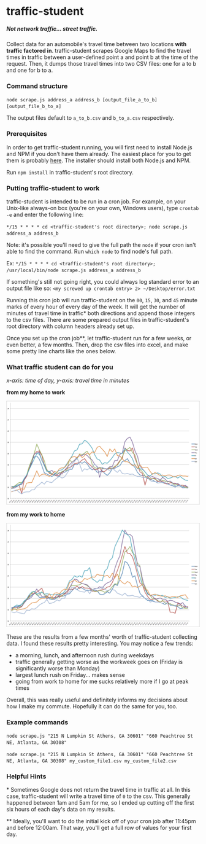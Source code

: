 # traffic-student

##### Not network traffic... street traffic.
Collect data for an automobile's travel time between two locations **with traffic factored in**. traffic-student scrapes Google Maps to find the travel times in traffic between a user-defined point a and point b at the time of the request. Then, it dumps those travel times into two CSV files: one for a to b and one for b to a.

### Command structure
`node scrape.js address_a address_b [output_file_a_to_b] [output_file_b_to_a]`

The output files default to `a_to_b.csv` and `b_to_a.csv` respectively.

### Prerequisites
In order to get traffic-student running, you will first need to install Node.js and NPM if you don't have them already. The easiest place for you to get them is probably [here](http://nodejs.org/download/). The installer should install both Node.js and NPM.

Run `npm install` in traffic-student's root directory.

### Putting traffic-student to work
traffic-student is intended to be run in a cron job. For example, on your Unix-like always-on box (you're on your own, Windows users), type `crontab -e` and enter the following line:

`*/15 * * * * cd <traffic-student's root directory>; node scrape.js address_a address_b`

Note: it's possible you'll need to give the full path the `node` if your cron isn't able to find the command. Run `which node` to find node's full path.

Ex: `*/15 * * * * cd <traffic-student's root directory>; /usr/local/bin/node scrape.js address_a address_b`

If something's still not going right, you could always log standard error to an output file like so: `<my screwed up crontab entry> 2> ~/Desktop/error.txt`

Running this cron job will run traffic-student on the `00`, `15`, `30`, and `45` minute marks of every hour of every day of the week. It will get the number of minutes of travel time in traffic* both directions and append those integers to the csv files. There are some prepared output files in traffic-student's root directory with column headers already set up.

Once you set up the cron job**, let traffic-student run for a few weeks, or even better, a few months. Then, drop the csv files into excel, and make some pretty line charts like the ones below.

### What traffic student can do for you

*x-axis: time of day, y-axis: travel time in minutes*

**from my home to work**

![chart1](pic1.png)

**from my work to home**

![chart2](pic2.png)

These are the results from a few months' worth of traffic-student collecting data. I found these results pretty interesting. You may notice a few trends:

- a morning, lunch, and afternoon rush during weekdays
- traffic generally getting worse as the workweek goes on (Friday is significantly worse than Monday)
- largest lunch rush on Friday... makes sense
- going from work to home for me sucks relatively more if I go at peak times

Overall, this was really useful and definitely informs my decisions about how I make my commute. Hopefully it can do the same for you, too.

### Example commands
`node scrape.js "215 N Lumpkin St Athens, GA 30601" "660 Peachtree St NE, Atlanta, GA 30308"`

`node scrape.js "215 N Lumpkin St Athens, GA 30601" "660 Peachtree St NE, Atlanta, GA 30308" my_custom_file1.csv my_custom_file2.csv`

### Helpful Hints
\* Sometimes Google does not return the travel time in traffic at all. In this case, traffic-student will write a travel time of `0` to the csv. This generally happened between 1am and 5am for me, so I ended up cutting off the first six hours of each day's data on my results.

\*\* Ideally, you'll want to do the initial kick off of your cron job after 11:45pm and before 12:00am. That way, you'll get a full row of values for your first day.
